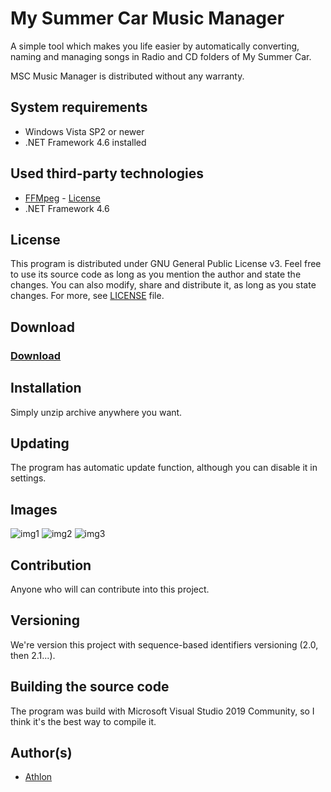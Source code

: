# My Summer Car Music Manager

A simple tool which makes you life easier by automatically converting, naming and managing songs in Radio and CD folders of My Summer Car.

MSC Music Manager is distributed without any warranty.

## System requirements

- Windows Vista SP2 or newer
- .NET Framework 4.6 installed

## Used third-party technologies

- [FFMpeg](https://www.ffmpeg.org) - [License](https://www.ffmpeg.org/legal.html)
- .NET Framework 4.6

## License

This program is distributed under GNU General Public License v3. Feel free to use its source code as long as you mention the author and state the changes. You can also modify, share and distribute it, as long as you state changes. For more, see [LICENSE](LICENSE.md) file.

## Download

### [Download](mscmm.zip)

## Installation

Simply unzip archive anywhere you want.

## Updating

The program has automatic update function, although you can disable it in settings.

## Images

![img1](https://i.imgur.com/0JV3HNZ.png)
![img2](https://i.imgur.com/9hcJCti.png)
![img3](https://i.imgur.com/Sl3WNQZ.png)

## Contribution

Anyone who will can contribute into this project.

## Versioning

We're version this project with sequence-based identifiers versioning (2.0, then 2.1...).

## Building the source code

The program was build with Microsoft Visual Studio 2019 Community, so I think it's the best way to compile it.

## Author(s)

- [Athlon](http://twitter.com/_athl/)